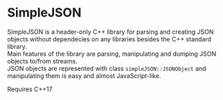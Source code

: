 # SimpleJSON
SimpleJSON is a header-only C++ library for parsing and creating JSON objects without dependecies on any libraries besides the C++ standard library. <br>
Main features of the library are parsing, manipulating and dumping JSON objects to/from streams. <br>
JSON objects are represented with class `simpleJSON::JSONObject` and manipulating them is easy and almost JavaScript-like.

Requires C++17
